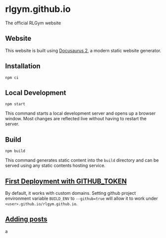 # rlgym.github.io

The official RLGym website

## Website

This website is built using [Docusaurus 2](https://docusaurus.io/), a modern static website generator.

## Installation

```shell
npm ci
```

## Local Development

```shell
npm start
```

This command starts a local development server and opens up a browser window. Most changes are reflected live without having to restart the server.

## Build

```shell
npm build
```

This command generates static content into the `build` directory and can be served using any static contents hosting service.

## [First Deployment with GITHUB_TOKEN](https://github.com/marketplace/actions/github-pages-action#%EF%B8%8F-first-deployment-with-github_token)

By default, it works with custom domains.
Setting github project environment variable `BUILD_ENV` to `--github=true` will allow it to work under `<user>.github.io/rlgym.github.io`.

## [Adding posts](https://docusaurus.io/docs/blog#adding-posts)
a
